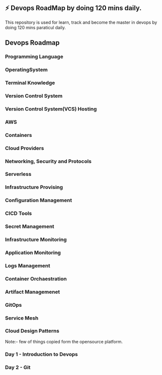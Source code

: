 ## ⚡ Devops RoadMap by doing 120 mins daily.
This repository is used for learn, track and become the master in devops by doing 120 mins paraticul daily.

## Devops Roadmap
### Programming Language 
### OperatingSystem
### Terminal Knowledge
### Version Control System
### Version Control System(VCS) Hosting
### AWS
### Containers 
### Cloud Providers
### Networking, Security and Protocols
### Serverless
### Infrastructure Provising 
### Configuration Management
### CICD Tools
### Secret Management
### Infrastructure Monitoring
### Application Monitoring
### Logs Management
### Container Orchaestration
### Artifact Managemenet
### GitOps
### Service Mesh
### Cloud Design Patterns


Note:- few of things copied form the opensource platform.

### Day 1 - Introduction to Devops
### Day 2 - Git
